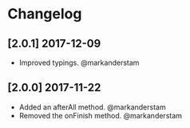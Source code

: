 # Changelog

## [2.0.1] 2017-12-09

- Improved typings. @markanderstam

## [2.0.0] 2017-11-22

- Added an afterAll method. @markanderstam
- Removed the onFinish method. @markanderstam
